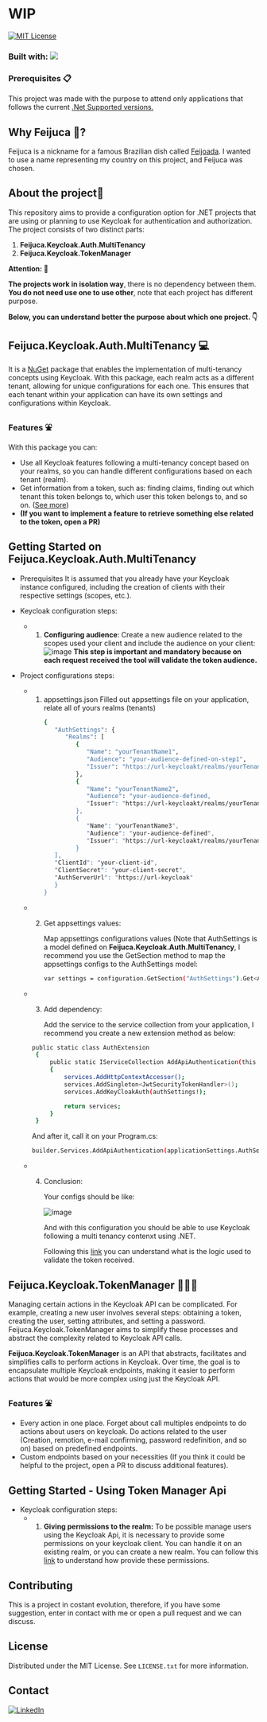 # WIP

[![MIT License][license-shield]][license-url]

### Built with: <img src="https://img.shields.io/badge/dotnet8-blue" />

### Prerequisites 📋
This project was made with the purpose to attend only applications that follows the current [.Net Supported versions.](https://dotnet.microsoft.com/en-us/download/dotnet) 

## Why Feijuca 🫘?
Feijuca is a nickname for a famous Brazilian dish called [Feijoada](https://theculturetrip.com/south-america/brazil/articles/a-brief-introduction-to-feijoada-brazils-national-dish). I wanted to use a name representing my country on this project, and Feijuca was chosen.

## **About the project🧾**
This repository aims to provide a configuration option for .NET projects that are using or planning to use Keycloak for authentication and authorization. The project consists of two distinct parts:
1. **Feijuca.Keycloak.Auth.MultiTenancy**
2. **Feijuca.Keycloak.TokenManager**


**Attention: 🫵**

 **The projects work in isolation way**, there is no dependency between them. **You do not need use one to use other**, note that each project has different purpose. 
 
 **Below, you can understand better the purpose about which one project. 👇**
 
## Feijuca.Keycloak.Auth.MultiTenancy 💻
It is a [NuGet](https://www.nuget.org/packages/Feijuca.Keycloak.MultiTenancy) package that enables the implementation of multi-tenancy concepts using Keycloak. With this package, each realm acts as a different tenant, allowing for unique configurations for each one. This ensures that each tenant within your application can have its own settings and configurations within Keycloak.

### Features ⛲
With this package you can:

 - Use all Keycloak features following a multi-tenancy concept based on your realms, so you can handle different configurations based on each tenant (realm).
 - Get information from a token, such as: finding claims, finding out which tenant this token belongs to, which user this token belongs to, and so on.
   ([See more](src/Feijuca.Keycloak.Auth.MultiTenancy/Feijuca.Keycloak.MultiTenancy/Services/AuthService.cs))
 - **(If you want to implement a feature to retrieve something else related to the token, open a PR)**

## Getting Started on Feijuca.Keycloak.Auth.MultiTenancy

- Prerequisites
     It is assumed that you already have your Keycloak instance configured, including the creation of clients with their respective settings (scopes, etc.).
  
- Keycloak configuration steps:        
   - 1. **Configuring audience**:
        Create a new audience related to the scopes used your client and include the audience on your client:
        ![image](https://github.com/fmattioli/Feijuca.Keycloak.AuthServices/assets/27566574/6b7b437e-fa29-4776-b29f-4dba8e6d1f21)
        **This step is important and mandatory because on each request received the tool will validate the token audience.**

- Project configurations steps:
   - 1. appsettings.json
        Filled out appsettings file on your application, relate all of yours realms (tenants)
           ```sh
           {
              "AuthSettings": {
                 "Realms": [
                    {
                       "Name": "yourTenantName1",
                       "Audience": "your-audience-defined-on-step1",
                       "Issuer": "https://url-keycloakt/realms/yourTenantName1"
                    },
                    {
                       "Name": "yourTenantName2",
                       "Audience": "your-audience-defined,
                       "Issuer": "https://url-keycloakt/realms/yourTenantName2"
                    },
                    {
                       "Name": "yourTenantName3",
                       "Audience": "your-audience-defined",
                       "Issuer": "https://url-keycloakt/realms/yourTenantName3"
                    }
              ],
              "ClientId": "your-client-id",
              "ClientSecret": "your-client-secret",
              "AuthServerUrl": "https://url-keycloak"
              }
           }
           ```

  - 2. Get appsettings values:
       
          Map appsettings configurations values (Note that AuthSettings is a model defined on **Feijuca.Keycloak.Auth.MultiTenancy**, I recommend you use the GetSection method to map the appsettings configs to the AuthSettings model:
  

       ```sh
       var settings = configuration.GetSection("AuthSettings").Get<AuthSettings>();
       ```
   - 3. Add dependency:
        
          Add the service to the service collection from your application, I recommend you create a new extension method as below:
      ```sh   
      public static class AuthExtension
       {
           public static IServiceCollection AddApiAuthentication(this IServiceCollection services, AuthSettings authSettings)
           {
               services.AddHttpContextAccessor();
               services.AddSingleton<JwtSecurityTokenHandler>();
               services.AddKeyCloakAuth(authSettings!);
   
               return services;
           }
       }  
      ```
      And after it, call it on your Program.cs:
      ```sh   
      builder.Services.AddApiAuthentication(applicationSettings.AuthSettings);      
      ```
  - 4. Conclusion:
       
        Your configs should be like:
       
        ![image](https://github.com/user-attachments/assets/d26958e1-d842-4c31-a306-7a8968d1cb66)
   
        And with this configuration you should be able to use Keycloak following a multi tenancy contenxt using .NET.
       
        Following this [link](https://github.com/fmattioli/Feijuca.Keycloak.AuthServices/blob/main/src/Feijuca.Keycloak.Auth.MultiTenancy/Feijuca.Keycloak.MultiTenancy/Extensions/AuthExtensions.cs) you can understand what is the logic           used to validate the token received.
  
## Feijuca.Keycloak.TokenManager 👨🏽‍💻
Managing certain actions in the Keycloak API can be complicated. For example, creating a new user involves several steps: obtaining a token, creating the user, setting attributes, and setting a password. Feijuca.Keycloak.TokenManager aims to simplify these processes and abstract the complexity related to Keycloak API calls.

**Feijuca.Keycloak.TokenManager** is an API that abstracts, facilitates and simplifies calls to perform actions in Keycloak.
Over time, the goal is to encapsulate multiple Keycloak endpoints, making it easier to perform actions that would be more complex using just the Keycloak API.

### Features ⛲
- Every action in one place. Forget about call multiples endpoints to do actions about users on keycloak. Do actions related to the user (Creation, remotion, e-mail confirming, password redefinition, and so on) based on predefined endpoints.
- Custom endpoints based on your necessities (If you think it could be helpful to the project, open a PR to discuss additional features).

 
## Getting Started - Using Token Manager Api
- Keycloak configuration steps:
     - 1. **Giving permissions to the realm:**
        To be possible manage users using the Keycloak Api, it is necessary to provide some permissions on your keycloak client.  You can handle it on an existing realm, or you can create a new realm. 
        You can follow this [link](https://steve-mu.medium.com/create-new-user-in-keycloak-with-admin-restful-api-e6e868b836b4) to understand how provide these permissions.
   
## Contributing
This is a project in costant evolution, therefore, if you have some suggestion, enter in contact with me or open a pull request and we can discuss.

## License
Distributed under the MIT License. See `LICENSE.txt` for more information.

## Contact
[![LinkedIn][linkedin-shield]][linkedin-url]

[issues-shield]: https://img.shields.io/github/issues/othneildrew/Best-README-Template.svg?style=for-the-badge
[issues-url]: https://github.com/othneildrew/Best-README-Template/issues
[license-shield]: https://img.shields.io/github/license/othneildrew/Best-README-Template.svg?style=for-the-badge
[license-url]: https://github.com/othneildrew/Best-README-Template/blob/master/LICENSE.txt
[linkedin-shield]: https://img.shields.io/badge/-LinkedIn-black.svg?style=for-the-badge&logo=linkedin&colorB=555
[linkedin-url]: https://www.linkedin.com/in/felipemattioli/
[product-screenshot]: images/screenshot.png
